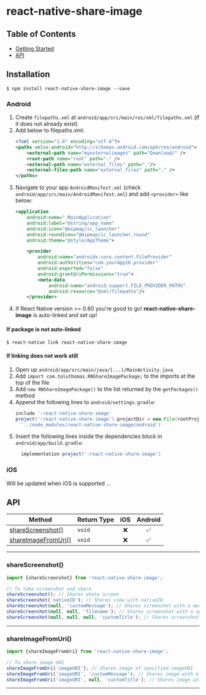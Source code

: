 
# react-native-share-image

## Table of Contents

- [Getting Started](#Installation)
- [API](#API)

## Installation

`$ npm install react-native-share-image --save`

### Android

1. Create `filepaths.xml` at `android/app/src/main/res/xml/filepaths.xml` (if it does not already exist)
2. Add below to filepaths.xml:
	```xml
	<?xml version="1.0" encoding="utf-8"?>
	<paths xmlns:android="http://schemas.android.com/apk/res/android">
		<external-path name="myexternalimages" path="Download/" />
		<root-path name="root" path="." />
		<external-path name="external_files" path="."/>
		<external-files-path name="external_files" path="." />
	</paths>
	```
3. Navigate to your app `AndroidManifest.xml` (check `android/app/src/main/AndroidManifest.xml`) and add `<provider>` like below:
	```xml
	<application
        android:name=".MainApplication"
        android:label="@string/app_name"
        android:icon="@mipmap/ic_launcher"
        android:roundIcon="@mipmap/ic_launcher_round"
        android:theme="@style/AppTheme">

        <provider
            android:name="androidx.core.content.FileProvider"
            android:authorities="com.yourAppID.provider"
            android:exported="false"
            android:grantUriPermissions="true">
            <meta-data
                android:name="android.support.FILE_PROVIDER_PATHS"
                android:resource="@xml/filepaths"/>
        </provider>
	```
4. If React Native version >= 0.60 you're good to go! **react-native-share-image** is auto-linked and set up!

#### If package is not auto-linked
`$ react-native link react-native-share-image`

#### If linking does not work still
1. Open up `android/app/src/main/java/[...]/MainActivity.java`
2. Add `import com.toluthomas.RNShareImagePackage;` to the imports at the top of the file
3. Add `new RNShareImagePackage()` to the list returned by the `getPackages()` method
4. Append the following lines to `android/settings.gradle`:
  	```groovy
  	include ':react-native-share-image'
  	project(':react-native-share-image').projectDir = new File(rootProject.projectDir,
	  '../node_modules/react-native-share-image/android')
  	```
5. Insert the following lines inside the dependencies block in `android/app/build.gradle`:
  	```groovy
      implementation project(':react-native-share-image')
  	```

### iOS
Will be updated when iOS is supported ...

## API
| Method                                                            | Return Type   |  iOS | Android |
| ----------------------------------------------------------------- | ------------- | :--: | :-----: |
| [shareScreenshot()](#shareScreenshot)                             | `void`        |  ❌  |   ✅    |
| [shareImageFromUri()](#shareImageFromUri)                         | `void`        |  ❌  |   ✅    |
---

### shareScreenshot()
```javascript
import {shareScreenshot} from 'react-native-share-image';

// To take screenshot and share
shareScreenshot(); // Shares whole screen
shareScreenshot('nativeID'); // Shares view with nativeID
shareScreenshot(null, 'customMessage'); // Shares screenshot with a message that shows when user shares image
shareScreenshot(null, null, 'filename'); // Shares screenshot with a specific filename
shareScreenshot(null, null, null, 'customTitle'); // Shares screenshot with a specific title
```
---

### shareImageFromUri()
```javascript
import {shareImageFromUri} from 'react-native-share-image';

// To share image URI
shareImageFromUri('imageURI'); // Shares image of specified imageURI
shareImageFromUri('imageURI', 'customMessage'); // Shares image with a message that shows when user shares image
shareImageFromUri('imageURI', null, 'customTitle'); // Shares image with a specific title
```
---
